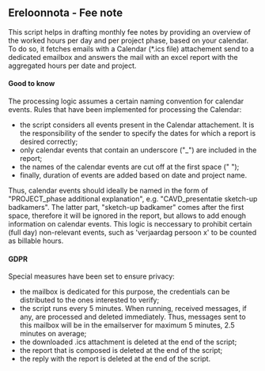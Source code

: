 ## Ereloonnota - Fee note

This script helps in drafting monthly fee notes by providing an overview of the worked hours per day and per project phase, based on your calendar. 
To do so, it fetches emails with a Calendar (*.ics file) attachement send to a dedicated emailbox and answers the mail with an excel report with the aggregated hours per date and project.

#### Good to know

The processing logic assumes a certain naming convention for calendar 
events. Rules that have been implemented for processing the Calendar:
* the script considers all events present in the Calendar attachement. It is the responsibility of the sender to specify the dates for which a report is desired correctly;
* only calendar events that contain an underscore ("_") are included in the report;
* the names of the calendar events are cut off at the first space (" ");
* finally, duration of events are added based on date and project name.

Thus, calendar events should ideally be named in the form of "PROJECT_phase additional explanation", e.g. "CAVD_presentatie sketch-up badkamers". 
The latter part, "sketch-up badkamer" comes after the first space, therefore it will be ignored in the report, but allows to add enough information on calendar events. 
This logic is neccessary to prohibit certain (full day) non-relevant events, such as 'verjaardag persoon x' to be counted as billable hours.   

#### GDPR

Special measures have been set to ensure privacy:
* the mailbox is dedicated for this purpose, the credentials can be distributed to the ones interested to verify;
* the script runs every 5 minutes. When running, received messages, if any, are processed and deleted immediately. Thus, messages sent to this mailbox will be in the emailserver for maximum 5 minutes, 2.5 minutes on average;
* the downloaded .ics attachment is deleted at the end of the script;
* the report that is composed is deleted at the end of the script;
* the reply with the report is deleted at the end of the script.
